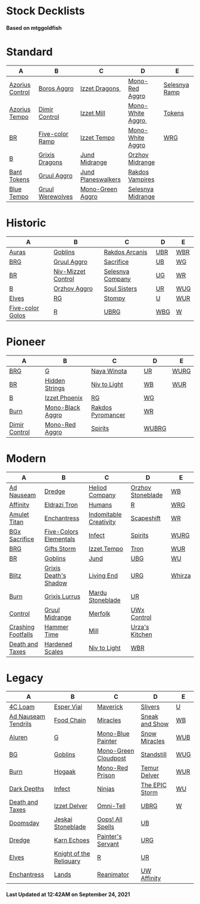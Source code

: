# Stock Decklists
#### Based on mtggoldfish


# Standard

|                                A                                 |                                 B                                  |                                   C                                    |                                   D                                    |                              E                               |
|------------------------------------------------------------------|--------------------------------------------------------------------|------------------------------------------------------------------------|------------------------------------------------------------------------|--------------------------------------------------------------|
|[Azorius Control](./mtggoldfish/Standard/decks/Azorius_Control.md)|[Boros Aggro](./mtggoldfish/Standard/decks/Boros_Aggro.md)          |[Izzet Dragons ️](./mtggoldfish/Standard/decks/Izzet_Dragons_️.md)      |[Mono-Red Aggro](./mtggoldfish/Standard/decks/Mono-Red_Aggro.md)        |[Selesnya Ramp](./mtggoldfish/Standard/decks/Selesnya_Ramp.md)|
|[Azorius Tempo](./mtggoldfish/Standard/decks/Azorius_Tempo.md)    |[Dimir Control](./mtggoldfish/Standard/decks/Dimir_Control.md)      |[Izzet Mill](./mtggoldfish/Standard/decks/Izzet_Mill.md)                |[Mono-White Aggro ️](./mtggoldfish/Standard/decks/Mono-White_Aggro_️.md)|[Tokens](./mtggoldfish/Standard/decks/Tokens.md)              |
|[BR](./mtggoldfish/Standard/decks/BR.md)                          |[Five-color Ramp](./mtggoldfish/Standard/decks/Five-color_Ramp.md)  |[Izzet Tempo](./mtggoldfish/Standard/decks/Izzet_Tempo.md)              |[Mono-White Aggro](./mtggoldfish/Standard/decks/Mono-White_Aggro.md)    |[WRG](./mtggoldfish/Standard/decks/WRG.md)                    |
|[B](./mtggoldfish/Standard/decks/B.md)                            |[Grixis Dragons](./mtggoldfish/Standard/decks/Grixis_Dragons.md)    |[Jund Midrange](./mtggoldfish/Standard/decks/Jund_Midrange.md)          |[Orzhov Midrange](./mtggoldfish/Standard/decks/Orzhov_Midrange.md)      |                                                              |
|[Bant Tokens](./mtggoldfish/Standard/decks/Bant_Tokens.md)        |[Gruul Aggro](./mtggoldfish/Standard/decks/Gruul_Aggro.md)          |[Jund Planeswalkers](./mtggoldfish/Standard/decks/Jund_Planeswalkers.md)|[Rakdos Vampires](./mtggoldfish/Standard/decks/Rakdos_Vampires.md)      |                                                              |
|[Blue Tempo](./mtggoldfish/Standard/decks/Blue_Tempo.md)          |[Gruul Werewolves](./mtggoldfish/Standard/decks/Gruul_Werewolves.md)|[Mono-Green Aggro](./mtggoldfish/Standard/decks/Mono-Green_Aggro.md)    |[Selesnya Midrange](./mtggoldfish/Standard/decks/Selesnya_Midrange.md)  |                                                              |


# Historic

|                                 A                                  |                                   B                                    |                                 C                                  |                    D                     |                    E                     |
|--------------------------------------------------------------------|------------------------------------------------------------------------|--------------------------------------------------------------------|------------------------------------------|------------------------------------------|
|[Auras](./mtggoldfish/Historic/decks/Auras.md)                      |[Goblins](./mtggoldfish/Historic/decks/Goblins.md)                      |[Rakdos Arcanis](./mtggoldfish/Historic/decks/Rakdos_Arcanis.md)    |[UBR](./mtggoldfish/Historic/decks/UBR.md)|[WBR](./mtggoldfish/Historic/decks/WBR.md)|
|[BRG](./mtggoldfish/Historic/decks/BRG.md)                          |[Gruul Aggro](./mtggoldfish/Historic/decks/Gruul_Aggro.md)              |[Sacrifice](./mtggoldfish/Historic/decks/Sacrifice.md)              |[UB](./mtggoldfish/Historic/decks/UB.md)  |[WG](./mtggoldfish/Historic/decks/WG.md)  |
|[BR](./mtggoldfish/Historic/decks/BR.md)                            |[Niv-Mizzet Control](./mtggoldfish/Historic/decks/Niv-Mizzet_Control.md)|[Selesnya Company](./mtggoldfish/Historic/decks/Selesnya_Company.md)|[UG](./mtggoldfish/Historic/decks/UG.md)  |[WR](./mtggoldfish/Historic/decks/WR.md)  |
|[B](./mtggoldfish/Historic/decks/B.md)                              |[Orzhov Aggro](./mtggoldfish/Historic/decks/Orzhov_Aggro.md)            |[Soul Sisters](./mtggoldfish/Historic/decks/Soul_Sisters.md)        |[UR](./mtggoldfish/Historic/decks/UR.md)  |[WUG](./mtggoldfish/Historic/decks/WUG.md)|
|[Elves](./mtggoldfish/Historic/decks/Elves.md)                      |[RG](./mtggoldfish/Historic/decks/RG.md)                                |[Stompy](./mtggoldfish/Historic/decks/Stompy.md)                    |[U](./mtggoldfish/Historic/decks/U.md)    |[WUR](./mtggoldfish/Historic/decks/WUR.md)|
|[Five-color Golos](./mtggoldfish/Historic/decks/Five-color_Golos.md)|[R](./mtggoldfish/Historic/decks/R.md)                                  |[UBRG](./mtggoldfish/Historic/decks/UBRG.md)                        |[WBG](./mtggoldfish/Historic/decks/WBG.md)|[W](./mtggoldfish/Historic/decks/W.md)    |


# Pioneer

|                              A                              |                                 B                                 |                                  C                                  |                      D                      |                     E                     |
|-------------------------------------------------------------|-------------------------------------------------------------------|---------------------------------------------------------------------|---------------------------------------------|-------------------------------------------|
|[BRG](./mtggoldfish/Pioneer/decks/BRG.md)                    |[G](./mtggoldfish/Pioneer/decks/G.md)                              |[Naya Winota](./mtggoldfish/Pioneer/decks/Naya_Winota.md)            |[UR](./mtggoldfish/Pioneer/decks/UR.md)      |[WURG](./mtggoldfish/Pioneer/decks/WURG.md)|
|[BR](./mtggoldfish/Pioneer/decks/BR.md)                      |[Hidden Strings](./mtggoldfish/Pioneer/decks/Hidden_Strings.md)    |[Niv to Light](./mtggoldfish/Pioneer/decks/Niv_to_Light.md)          |[WB](./mtggoldfish/Pioneer/decks/WB.md)      |[WUR](./mtggoldfish/Pioneer/decks/WUR.md)  |
|[B](./mtggoldfish/Pioneer/decks/B.md)                        |[Izzet Phoenix](./mtggoldfish/Pioneer/decks/Izzet_Phoenix.md)      |[RG](./mtggoldfish/Pioneer/decks/RG.md)                              |[WG](./mtggoldfish/Pioneer/decks/WG.md)      |                                           |
|[Burn](./mtggoldfish/Pioneer/decks/Burn.md)                  |[Mono-Black Aggro](./mtggoldfish/Pioneer/decks/Mono-Black_Aggro.md)|[Rakdos Pyromancer](./mtggoldfish/Pioneer/decks/Rakdos_Pyromancer.md)|[WR](./mtggoldfish/Pioneer/decks/WR.md)      |                                           |
|[Dimir Control](./mtggoldfish/Pioneer/decks/Dimir_Control.md)|[Mono-Red Aggro](./mtggoldfish/Pioneer/decks/Mono-Red_Aggro.md)    |[Spirits](./mtggoldfish/Pioneer/decks/Spirits.md)                    |[WUBRG](./mtggoldfish/Pioneer/decks/WUBRG.md)|                                           |


# Modern

|                                  A                                   |                                      B                                       |                                      C                                       |                                 D                                  |                      E                       |
|----------------------------------------------------------------------|------------------------------------------------------------------------------|------------------------------------------------------------------------------|--------------------------------------------------------------------|----------------------------------------------|
|[Ad Nauseam](./mtggoldfish/Modern/decks/Ad_Nauseam.md)                |[Dredge](./mtggoldfish/Modern/decks/Dredge.md)                                |[Heliod Company](./mtggoldfish/Modern/decks/Heliod_Company.md)                |[Orzhov Stoneblade](./mtggoldfish/Modern/decks/Orzhov_Stoneblade.md)|[WB](./mtggoldfish/Modern/decks/WB.md)        |
|[Affinity](./mtggoldfish/Modern/decks/Affinity.md)                    |[Eldrazi Tron](./mtggoldfish/Modern/decks/Eldrazi_Tron.md)                    |[Humans](./mtggoldfish/Modern/decks/Humans.md)                                |[R](./mtggoldfish/Modern/decks/R.md)                                |[WRG](./mtggoldfish/Modern/decks/WRG.md)      |
|[Amulet Titan](./mtggoldfish/Modern/decks/Amulet_Titan.md)            |[Enchantress](./mtggoldfish/Modern/decks/Enchantress.md)                      |[Indomitable Creativity](./mtggoldfish/Modern/decks/Indomitable_Creativity.md)|[Scapeshift](./mtggoldfish/Modern/decks/Scapeshift.md)              |[WR](./mtggoldfish/Modern/decks/WR.md)        |
|[BGx Sacrifice](./mtggoldfish/Modern/decks/BGx_Sacrifice.md)          |[Five-Colors Elementals](./mtggoldfish/Modern/decks/Five-Colors_Elementals.md)|[Infect](./mtggoldfish/Modern/decks/Infect.md)                                |[Spirits](./mtggoldfish/Modern/decks/Spirits.md)                    |[WURG](./mtggoldfish/Modern/decks/WURG.md)    |
|[BRG](./mtggoldfish/Modern/decks/BRG.md)                              |[Gifts Storm](./mtggoldfish/Modern/decks/Gifts_Storm.md)                      |[Izzet Tempo](./mtggoldfish/Modern/decks/Izzet_Tempo.md)                      |[Tron](./mtggoldfish/Modern/decks/Tron.md)                          |[WUR](./mtggoldfish/Modern/decks/WUR.md)      |
|[BR](./mtggoldfish/Modern/decks/BR.md)                                |[Goblins](./mtggoldfish/Modern/decks/Goblins.md)                              |[Jund](./mtggoldfish/Modern/decks/Jund.md)                                    |[UBG](./mtggoldfish/Modern/decks/UBG.md)                            |[WU](./mtggoldfish/Modern/decks/WU.md)        |
|[Blitz](./mtggoldfish/Modern/decks/Blitz.md)                          |[Grixis Death's Shadow](./mtggoldfish/Modern/decks/Grixis_Death's_Shadow.md)  |[Living End](./mtggoldfish/Modern/decks/Living_End.md)                        |[URG](./mtggoldfish/Modern/decks/URG.md)                            |[Whirza](./mtggoldfish/Modern/decks/Whirza.md)|
|[Burn](./mtggoldfish/Modern/decks/Burn.md)                            |[Grixis Lurrus](./mtggoldfish/Modern/decks/Grixis_Lurrus.md)                  |[Mardu Stoneblade](./mtggoldfish/Modern/decks/Mardu_Stoneblade.md)            |[UR](./mtggoldfish/Modern/decks/UR.md)                              |                                              |
|[Control](./mtggoldfish/Modern/decks/Control.md)                      |[Gruul Midrange](./mtggoldfish/Modern/decks/Gruul_Midrange.md)                |[Merfolk](./mtggoldfish/Modern/decks/Merfolk.md)                              |[UWx Control](./mtggoldfish/Modern/decks/UWx_Control.md)            |                                              |
|[Crashing Footfalls](./mtggoldfish/Modern/decks/Crashing_Footfalls.md)|[Hammer Time](./mtggoldfish/Modern/decks/Hammer_Time.md)                      |[Mill](./mtggoldfish/Modern/decks/Mill.md)                                    |[Urza's Kitchen](./mtggoldfish/Modern/decks/Urza's_Kitchen.md)      |                                              |
|[Death and Taxes](./mtggoldfish/Modern/decks/Death_and_Taxes.md)      |[Hardened Scales](./mtggoldfish/Modern/decks/Hardened_Scales.md)              |[Niv to Light](./mtggoldfish/Modern/decks/Niv_to_Light.md)                    |[WBR](./mtggoldfish/Modern/decks/WBR.md)                            |                                              |


# Legacy

|                                   A                                    |                                       B                                        |                                    C                                     |                              D                               |                   E                    |
|------------------------------------------------------------------------|--------------------------------------------------------------------------------|--------------------------------------------------------------------------|--------------------------------------------------------------|----------------------------------------|
|[4C Loam](./mtggoldfish/Legacy/decks/4C_Loam.md)                        |[Esper Vial](./mtggoldfish/Legacy/decks/Esper_Vial.md)                          |[Maverick](./mtggoldfish/Legacy/decks/Maverick.md)                        |[Slivers](./mtggoldfish/Legacy/decks/Slivers.md)              |[U](./mtggoldfish/Legacy/decks/U.md)    |
|[Ad Nauseam Tendrils](./mtggoldfish/Legacy/decks/Ad_Nauseam_Tendrils.md)|[Food Chain](./mtggoldfish/Legacy/decks/Food_Chain.md)                          |[Miracles](./mtggoldfish/Legacy/decks/Miracles.md)                        |[Sneak and Show](./mtggoldfish/Legacy/decks/Sneak_and_Show.md)|[WB](./mtggoldfish/Legacy/decks/WB.md)  |
|[Aluren](./mtggoldfish/Legacy/decks/Aluren.md)                          |[G](./mtggoldfish/Legacy/decks/G.md)                                            |[Mono-Blue Painter](./mtggoldfish/Legacy/decks/Mono-Blue_Painter.md)      |[Snow Miracles](./mtggoldfish/Legacy/decks/Snow_Miracles.md)  |[WUB](./mtggoldfish/Legacy/decks/WUB.md)|
|[BG](./mtggoldfish/Legacy/decks/BG.md)                                  |[Goblins](./mtggoldfish/Legacy/decks/Goblins.md)                                |[Mono-Green Cloudpost](./mtggoldfish/Legacy/decks/Mono-Green_Cloudpost.md)|[Standstill](./mtggoldfish/Legacy/decks/Standstill.md)        |[WUG](./mtggoldfish/Legacy/decks/WUG.md)|
|[Burn](./mtggoldfish/Legacy/decks/Burn.md)                              |[Hogaak](./mtggoldfish/Legacy/decks/Hogaak.md)                                  |[Mono-Red Prison](./mtggoldfish/Legacy/decks/Mono-Red_Prison.md)          |[Temur Delver](./mtggoldfish/Legacy/decks/Temur_Delver.md)    |[WUR](./mtggoldfish/Legacy/decks/WUR.md)|
|[Dark Depths](./mtggoldfish/Legacy/decks/Dark_Depths.md)                |[Infect](./mtggoldfish/Legacy/decks/Infect.md)                                  |[Ninjas](./mtggoldfish/Legacy/decks/Ninjas.md)                            |[The EPIC Storm](./mtggoldfish/Legacy/decks/The_EPIC_Storm.md)|[WU](./mtggoldfish/Legacy/decks/WU.md)  |
|[Death and Taxes](./mtggoldfish/Legacy/decks/Death_and_Taxes.md)        |[Izzet Delver](./mtggoldfish/Legacy/decks/Izzet_Delver.md)                      |[Omni-Tell](./mtggoldfish/Legacy/decks/Omni-Tell.md)                      |[UBRG](./mtggoldfish/Legacy/decks/UBRG.md)                    |[W](./mtggoldfish/Legacy/decks/W.md)    |
|[Doomsday](./mtggoldfish/Legacy/decks/Doomsday.md)                      |[Jeskai Stoneblade](./mtggoldfish/Legacy/decks/Jeskai_Stoneblade.md)            |[Oops! All Spells](./mtggoldfish/Legacy/decks/Oops!_All_Spells.md)        |[UB](./mtggoldfish/Legacy/decks/UB.md)                        |                                        |
|[Dredge](./mtggoldfish/Legacy/decks/Dredge.md)                          |[Karn Echoes](./mtggoldfish/Legacy/decks/Karn_Echoes.md)                        |[Painter's Servant](./mtggoldfish/Legacy/decks/Painter's_Servant.md)      |[URG](./mtggoldfish/Legacy/decks/URG.md)                      |                                        |
|[Elves](./mtggoldfish/Legacy/decks/Elves.md)                            |[Knight of the Reliquary](./mtggoldfish/Legacy/decks/Knight_of_the_Reliquary.md)|[R](./mtggoldfish/Legacy/decks/R.md)                                      |[UR](./mtggoldfish/Legacy/decks/UR.md)                        |                                        |
|[Enchantress](./mtggoldfish/Legacy/decks/Enchantress.md)                |[Lands](./mtggoldfish/Legacy/decks/Lands.md)                                    |[Reanimator](./mtggoldfish/Legacy/decks/Reanimator.md)                    |[UW Affinity](./mtggoldfish/Legacy/decks/UW_Affinity.md)      |                                        |



#### Last Updated at 12:42AM on September 24, 2021